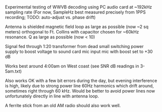 Experimental testing of WWVB decoding using PC audio card at ~192kHz sampling rate
(For now, SampleHz best measured precisely from 1PPS recording; TODO: auto-adjust vs. phase drift)

Antenna is shielded magnetic field loop as large as possible (now ~2 sq meters) orthogonal to Ft. Collins
with capacitor chosen for ~60kHz resonance. Q as large as possible (now < 10)

Signal fed through 1:20 transformer from dead small switching power supply to boost voltage to sound card mic input mic with boost set to +30 dB

Works best around 4:00am on West coast (see SNR dB readings in 3-5am.txt)

Also works OK with a few bit errors during the day, but evening interference is high, likely due to strong power line 60Hz harmonics which drift around, sometimes right through 60 kHz. Would be better to avoid power lines now unfortunately directly in line with antenna loop.

A ferrite stick from an old AM radio should also work well.
